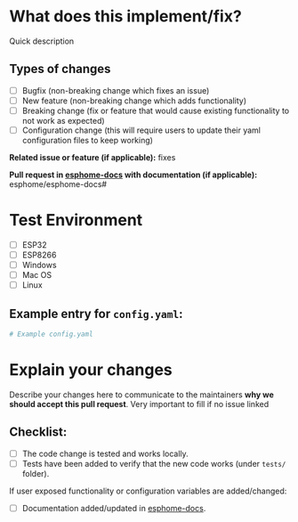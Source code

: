 # What does this implement/fix? 

Quick description 

## Types of changes

- [ ] Bugfix (non-breaking change which fixes an issue)
- [ ] New feature (non-breaking change which adds functionality)
- [ ] Breaking change (fix or feature that would cause existing functionality to not work as expected)
- [ ] Configuration change (this will require users to update their yaml configuration files to keep working)

**Related issue or feature (if applicable):** fixes <link to issue>

**Pull request in [esphome-docs](https://github.com/esphome/esphome-docs) with documentation (if applicable):** esphome/esphome-docs#<esphome-docs PR number goes here>
  
# Test Environment

- [ ] ESP32
- [ ] ESP8266
- [ ] Windows
- [ ] Mac OS
- [ ] Linux

## Example entry for `config.yaml`:
<!--
  Supplying a configuration snippet, makes it easier for a maintainer to test
  your PR. Furthermore, for new integrations, it gives an impression of how
  the configuration would look like.
  Note: Remove this section if this PR does not have an example entry.
-->

```yaml
# Example config.yaml

```

# Explain your changes

Describe your changes here to communicate to the maintainers **why we should accept this pull request**.
Very important to fill if no issue linked

## Checklist:
  - [ ] The code change is tested and works locally.
  - [ ] Tests have been added to verify that the new code works (under `tests/` folder).
  
If user exposed functionality or configuration variables are added/changed:
  - [ ] Documentation added/updated in [esphome-docs](https://github.com/esphome/esphome-docs).

